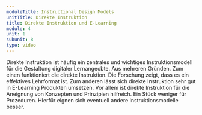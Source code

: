 ```yaml
---
moduleTitle: Instructional Design Models
unitTitle: Direkte Instruktion
title: Direkte Instruktion und E-Learning
module: 4
unit: 1
subunit: 8
type: video
---
```


Direkte Instruktion ist häufig ein zentrales und wichtiges Instruktionsmodell für die Gestaltung digitaler Lernangeobte. Aus mehreren Gründen. Zum einen funktioniert die direkte Instruktion. Die Forschung zeigt, dass es ein effektives Lehrformat ist. Zum anderen lässt sich direkte Instruktion sehr gut in E-Learning Produkten umsetzen. Vor allem ist direkte Instruktion für die Aneignung von Konzepten und Prinzipien hilfreich. Ein Stück weniger für Prozeduren. HIerfür eignen sich eventuell andere Instruktionsmodelle besser. 